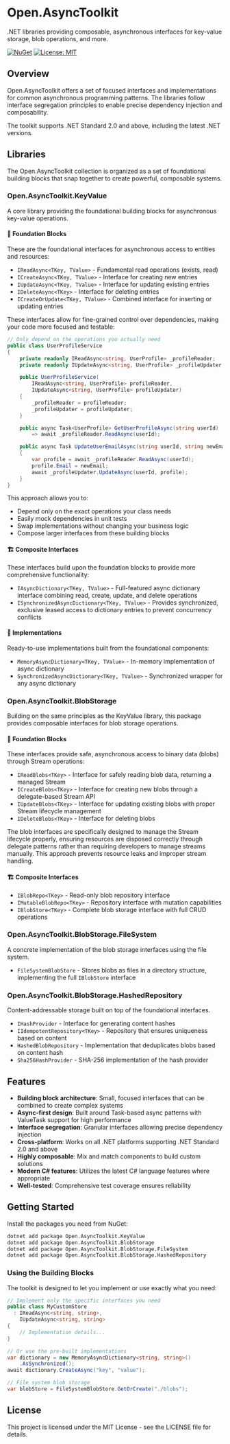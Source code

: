 # Open.AsyncToolkit

.NET libraries providing composable, asynchronous interfaces for key-value storage, blob operations, and more.

[![NuGet](https://img.shields.io/nuget/v/Open.AsyncToolkit.KeyValue.svg)](https://www.nuget.org/packages/Open.AsyncToolkit.KeyValue/)
[![License: MIT](https://img.shields.io/badge/License-MIT-blue.svg)](https://github.com/Open-NET-Libraries/Open.AsyncToolkit/blob/main/LICENSE)

## Overview

Open.AsyncToolkit offers a set of focused interfaces and implementations for common asynchronous programming patterns. The libraries follow interface segregation principles to enable precise dependency injection and composability.

The toolkit supports .NET Standard 2.0 and above, including the latest .NET versions.

## Libraries

The Open.AsyncToolkit collection is organized as a set of foundational building blocks that snap together to create powerful, composable systems.

### Open.AsyncToolkit.KeyValue

A core library providing the foundational building blocks for asynchronous key-value operations.

#### 🧱 Foundation Blocks

These are the foundational interfaces for asynchronous access to entities and resources:

- `IReadAsync<TKey, TValue>` - Fundamental read operations (exists, read)
- `ICreateAsync<TKey, TValue>` - Interface for creating new entries
- `IUpdateAsync<TKey, TValue>` - Interface for updating existing entries
- `IDeleteAsync<TKey>` - Interface for deleting entries
- `ICreateOrUpdate<TKey, TValue>` - Combined interface for inserting or updating entries

These interfaces allow for fine-grained control over dependencies, making your code more focused and testable:

```csharp
// Only depend on the operations you actually need
public class UserProfileService
{
    private readonly IReadAsync<string, UserProfile> _profileReader;
    private readonly IUpdateAsync<string, UserProfile> _profileUpdater;

    public UserProfileService(
        IReadAsync<string, UserProfile> profileReader,
        IUpdateAsync<string, UserProfile> profileUpdater)
    {
        _profileReader = profileReader;
        _profileUpdater = profileUpdater;
    }

    public async Task<UserProfile> GetUserProfileAsync(string userId)
        => await _profileReader.ReadAsync(userId);

    public async Task UpdateUserEmailAsync(string userId, string newEmail)
    {
        var profile = await _profileReader.ReadAsync(userId);
        profile.Email = newEmail;
        await _profileUpdater.UpdateAsync(userId, profile);
    }
}
```

This approach allows you to:
- Depend only on the exact operations your class needs
- Easily mock dependencies in unit tests
- Swap implementations without changing your business logic
- Compose larger interfaces from these building blocks

#### 🏗️ Composite Interfaces

These interfaces build upon the foundation blocks to provide more comprehensive functionality:

- `IAsyncDictionary<TKey, TValue>` - Full-featured async dictionary interface combining read, create, update, and delete operations
- `ISynchronizedAsyncDictionary<TKey, TValue>` - Provides synchronized, exclusive leased access to dictionary entries to prevent concurrency conflicts

#### 🔧 Implementations

Ready-to-use implementations built from the foundational components:

- `MemoryAsyncDictionary<TKey, TValue>` - In-memory implementation of async dictionary
- `SynchronizedAsyncDictionary<TKey, TValue>` - Synchronized wrapper for any async dictionary

### Open.AsyncToolkit.BlobStorage

Building on the same principles as the KeyValue library, this package provides composable interfaces for blob storage operations.

#### 🧱 Foundation Blocks

These interfaces provide safe, asynchronous access to binary data (blobs) through Stream operations:

- `IReadBlobs<TKey>` - Interface for safely reading blob data, returning a managed Stream
- `ICreateBlobs<TKey>` - Interface for creating new blobs through a delegate-based Stream API
- `IUpdateBlobs<TKey>` - Interface for updating existing blobs with proper Stream lifecycle management
- `IDeleteBlobs<TKey>` - Interface for deleting blobs

The blob interfaces are specifically designed to manage the Stream lifecycle properly, ensuring resources are disposed correctly through delegate patterns rather than requiring developers to manage streams manually. This approach prevents resource leaks and improper stream handling.

#### 🏗️ Composite Interfaces

- `IBlobRepo<TKey>` - Read-only blob repository interface
- `IMutableBlobRepo<TKey>` - Repository interface with mutation capabilities
- `IBlobStore<TKey>` - Complete blob storage interface with full CRUD operations

### Open.AsyncToolkit.BlobStorage.FileSystem

A concrete implementation of the blob storage interfaces using the file system.

- `FileSystemBlobStore` - Stores blobs as files in a directory structure, implementing the full `IBlobStore` interface

### Open.AsyncToolkit.BlobStorage.HashedRepository

Content-addressable storage built on top of the foundational interfaces.

- `IHashProvider` - Interface for generating content hashes
- `IIdempotentRepository<TKey>` - Repository that ensures uniqueness based on content
- `HashedBlobRepository` - Implementation that deduplicates blobs based on content hash
- `Sha256HashProvider` - SHA-256 implementation of the hash provider

## Features

- **Building block architecture**: Small, focused interfaces that can be combined to create complex systems
- **Async-first design**: Built around Task-based async patterns with ValueTask support for high performance
- **Interface segregation**: Granular interfaces allowing precise dependency injection
- **Cross-platform**: Works on all .NET platforms supporting .NET Standard 2.0 and above
- **Highly composable**: Mix and match components to build custom solutions
- **Modern C# features**: Utilizes the latest C# language features where appropriate
- **Well-tested**: Comprehensive test coverage ensures reliability

## Getting Started

Install the packages you need from NuGet:

```bash
dotnet add package Open.AsyncToolkit.KeyValue
dotnet add package Open.AsyncToolkit.BlobStorage
dotnet add package Open.AsyncToolkit.BlobStorage.FileSystem
dotnet add package Open.AsyncToolkit.BlobStorage.HashedRepository
```

### Using the Building Blocks

The toolkit is designed to let you implement or use exactly what you need:

```csharp
// Implement only the specific interfaces you need
public class MyCustomStore
  : IReadAsync<string, string>, 
    IUpdateAsync<string, string>
{
    // Implementation details...
}

// Or use the pre-built implementations
var dictionary = new MemoryAsyncDictionary<string, string>()
    .AsSynchronized();
await dictionary.CreateAsync("key", "value");

// File system blob storage
var blobStore = FileSystemBlobStore.GetOrCreate("./blobs");
```

## License

This project is licensed under the MIT License - see the LICENSE file for details.


